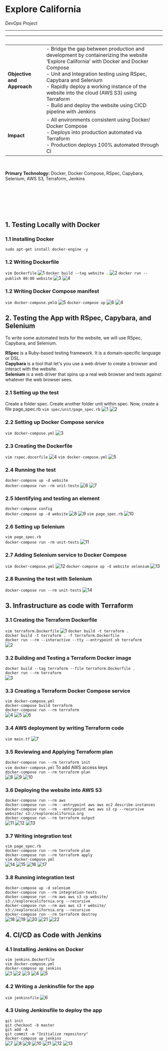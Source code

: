 # Explore California
*DevOps Project*

---

| &nbsp; | &nbsp; |
| --- | ----------- |
| **Objective and Approach** | - Bridge the gap between production and development by containerizing the website ‘Explore California’ with Docker and Docker Compose<br>- Unit and Integration testing using RSpec, Capybara and Selenium<br>- Rapidly deploy a working instance of the website into the cloud (AWS S3) using Terraform<br>- Build and deploy the website using CICD pipeline with Jenkins |
| **Impact** | - All environments consistent using Docker/ Docker Compose</br>- Deploys into production automated via Terraform</br>- Production deploys 100% automated through CI|
<br>

**Primary Technology:** Docker, Docker Compose, RSpec, Capybara, Selenium, AWS S3, Terraform, Jenkins
<br><br>


<br><br>
---

## 1. Testing Locally with Docker

### 1.1 Installing Docker
`sudo apt-get install docker-engine -y`

### 1.2 Writing Dockerfile
`vim Dockerfile`
![1](https://user-images.githubusercontent.com/102405945/214835747-74afa794-87e0-4443-9836-5c4feaafa175.png)
`docker build --tag website .`
![2](https://user-images.githubusercontent.com/102405945/214835949-b925dd1d-4477-4876-a464-c2332372fe63.png)
`docker run --publish 80:80 website`
![3](https://user-images.githubusercontent.com/102405945/214836098-1f5ecbfe-8bec-4225-b3a4-986792338508.png)
![4](https://user-images.githubusercontent.com/102405945/214836107-e3ee822c-a7e3-4907-980b-7e7dac083b7a.png)

### 1.2 Writing Docker Compose manifest
`vim docker-compose.yml`o
![5](https://user-images.githubusercontent.com/102405945/214836623-9ed301c7-b2f4-4246-a2e3-f86b8b2691d5.png)
`docker-compose up`
![6](https://user-images.githubusercontent.com/102405945/214836692-f1fcb346-7363-4ea3-929a-1055777a2530.png)
![4](https://user-images.githubusercontent.com/102405945/214836707-21f8402c-83fe-458b-930c-0acc85c5ad19.png)



## 2. Testing the App with RSpec, Capybara, and Selenium

To write some automated tests for the website, we will use RSpec, Capybara, and Selenium.

**RSpec** is a Ruby-based testing framework. It is a domain-specific language or DSL. <br>
**Capybara** is a tool that let's you use a web driver to create a browser and interact with the website. <br>
**Selenium** is a web driver that spins up a real web browser and tests against whatever the web browser sees. <br>

### 2.1 Setting up the test
Create a folder spec. Create another folder unit within spec. Now, create a file page_spec.rb
`vim spec/unit/page_spec.rb`
![1](https://user-images.githubusercontent.com/102405945/215341121-c02bbcb0-5d74-4b6d-9de1-a09bf151f53f.png)
![2](https://user-images.githubusercontent.com/102405945/215341128-21842d72-2769-485e-bb14-1f5474e5d6bb.png)

### 2.2 Setting up Docker Compose service
`vim docker-compose.yml`
![3](https://user-images.githubusercontent.com/102405945/215341356-be088395-f33a-42b4-baa4-69a44c584055.png)

### 2.3 Creating the Dockerfile
`vim rspec.docerfile`
![4](https://user-images.githubusercontent.com/102405945/215342122-b5feb02b-667e-4ac6-8060-1c00809491b3.png)
`vim docker-compose.yml`
![5](https://user-images.githubusercontent.com/102405945/215342133-a2b29125-cc1a-4927-bbd7-c4e405603820.png)

### 2.4 Running the test
`docker-compose up -d website` <br>
`docker-compose run -rm unit-tests`
![6](https://user-images.githubusercontent.com/102405945/215343030-af70d852-6303-4a3c-aeee-d1df47e03063.png)
![7](https://user-images.githubusercontent.com/102405945/215343034-5d4508cb-24c1-463e-ab40-7cd778933eac.png)

### 2.5 Identifying and testing an element
`docker-compose config` <br>
`docker-compose up -d website`
![8](https://user-images.githubusercontent.com/102405945/215343521-67b8b914-5ca6-4d2e-a1fb-24fc6fe1c4d1.png)
![9](https://user-images.githubusercontent.com/102405945/215343528-9ed9bea5-b8cf-4a9a-a120-6ae874d41648.png)
`vim page_spec.rb`
![10](https://user-images.githubusercontent.com/102405945/215343540-b4495a2a-846e-43e3-b7fa-85dd72f757dc.png)

### 2.6 Setting up Selenium
`vim page_spec.rb` <br>
`docker-compose run -rm unit-tests`
![11](https://user-images.githubusercontent.com/102405945/215344222-93eea3f6-43a3-4a4c-971c-66b832fd9739.png)

### 2.7 Adding Selenium service to Docker Compose
`vim docker-compose.yml`
![12](https://user-images.githubusercontent.com/102405945/215344574-afad248a-22e0-4578-919e-d6181f409c7f.png)
`docker-compose up -d website selenium`
![13](https://user-images.githubusercontent.com/102405945/215344582-16268af1-39ae-46e2-9670-60e827b3d298.png)

### 2.8 Running the test with Selenium
`docker-compose run --rm unit-tests`
![14](https://user-images.githubusercontent.com/102405945/215344859-b8b1543d-42f8-47be-80a4-6eb14d38e829.png)


## 3. Infrastructure as code with Terraform

### 3.1 Creating the Terraform Dockerfile
`vim terraform.Dockerfile`
![1](https://user-images.githubusercontent.com/102405945/215345670-a14cc7a9-1a38-443d-babc-d207b0a7062d.png)
`docker build -t terraform .` <br>
`docker build -t terraform . -f terraform.Dockerfile` <br>
`docker run --rm --interactive --tty --entrypoint sh terraform` <br>
![2](https://user-images.githubusercontent.com/102405945/215345676-212cc641-562c-41ef-a414-02eb7afca560.png)

### 3.2 Building and Testing a Terraform Docker image
`docker build --tag terraform --file terraform.Dockerfile .` <br>
`docker run --rm terraform` <br>
![3](https://user-images.githubusercontent.com/102405945/215531365-58e35f58-b140-4b47-a79f-5fcfba7e6c20.png)

### 3.3 Creating a Terraform Docker Compose service
`vim docker-compose.yml` <br>
`docker-compose build terraform` <br>
`docker-compose run --rm terraform` <br>
![4](https://user-images.githubusercontent.com/102405945/215531692-06a0095b-25a4-4dc9-b9f0-9c0b8f4e3026.png)
![5](https://user-images.githubusercontent.com/102405945/215531709-8d3b391e-732d-43d9-936e-827a5d65417a.png)
![6](https://user-images.githubusercontent.com/102405945/215531733-fea476b1-d932-4ec1-aeb7-04595721aef8.png)

### 3.4 AWS deployment by writing Terraform code
`vim main.tf`
![7](https://user-images.githubusercontent.com/102405945/215531884-6c5a3bca-ae78-42ca-aeb9-7e5e2ed75573.png)

### 3.5 Reviewing and Applying Terraform plan
`docker-compose run --rm terraform init` <br>
`vim docker-compose.yml` To add AWS access keys <br>
`docker-compose run --rm terraform plan` <br>
![8](https://user-images.githubusercontent.com/102405945/215532184-c2fef23a-bf70-4c3b-8ef8-7dd16f39fee9.png)
![9](https://user-images.githubusercontent.com/102405945/215532206-a3221ee0-4279-4653-84af-591e0198a98c.png)
![10](https://user-images.githubusercontent.com/102405945/215532230-734e5140-35a2-495c-a225-f9e13e8036ec.png)

### 3.6 Deploying the website into AWS S3
`docker-compose run --rm aws` <br>
`docker-compose run --rm --entrypoint aws aws ec2 describe-instances` <br>
`docker-compose run --rm --entrypoint aws aws s3 cp --recursive website/ s3://explorecalifornia.org` <br>
`docker-compose run --rm terraform output` <br>
![11](https://user-images.githubusercontent.com/102405945/215532579-3fe10115-b192-4711-8132-21dc9d9b56e1.png)
![12](https://user-images.githubusercontent.com/102405945/215532600-6d2c629f-720d-4f95-971c-724a1cb07110.png)
![13](https://user-images.githubusercontent.com/102405945/215532614-c6ea1ad2-2437-45ae-93e9-095a28e1a102.png)

### 3.7 Writing integration test
`vim page_spec.rb` <br>
`docker-compose run --rm terraform plan` <br>
`docker-compose run --rm terraform apply` <br>
`vim docker-compose.yml` <br>
![14](https://user-images.githubusercontent.com/102405945/215532914-d9322582-ab23-4781-9600-c1aa700edb4f.png)
![15](https://user-images.githubusercontent.com/102405945/215532942-854c7fda-2d8b-4c58-bc64-28936ab69f92.png)
![16](https://user-images.githubusercontent.com/102405945/215532975-ac99ac73-ff91-45bc-b6b0-0e65c6e505e4.png)
![17](https://user-images.githubusercontent.com/102405945/215532996-b1041f95-3d88-4661-9e42-87b35374280e.png)

### 3.8 Running integration test
`docker-compose up -d selenium` <br>
`docker-compose run --rm integration-tests` <br>
`docker-compose run --rm aws aws s3 cp website/ s3://explorecalifornia.org --recursive` <br>
`docker-compose run --rm aws aws s3 r website/ s3://explorecalifornia.org --recursive` <br>
`docker-compose run --rm terraform destroy` <br>
![18](https://user-images.githubusercontent.com/102405945/215533323-d5c4e4b4-f7b9-49b8-9258-39cc78fcf82e.png)
![19](https://user-images.githubusercontent.com/102405945/215533390-0846a470-36d2-433a-be5a-112734e88049.png)
![20](https://user-images.githubusercontent.com/102405945/215533456-cd31e89b-a0e2-4c72-a073-ba8b63d99734.png)
![21](https://user-images.githubusercontent.com/102405945/215533496-1b9d5aa3-058c-4b7f-ad5f-b4a14471365a.png)
![22](https://user-images.githubusercontent.com/102405945/215533512-6bcc5716-dfdb-4008-9b0e-211cc5b4a905.png)



## 4. CI/CD as Code with Jenkins

### 4.1 Installing Jenkins on Docker
`vim jenkins.Dockerfile` <br>
`vim docker-compose.yml` <br>
`docker-compose up jenkins` <br>
![1](https://user-images.githubusercontent.com/102405945/215823999-4a8dfa81-300f-4e48-ba6c-94ff207a9a70.png)
![2](https://user-images.githubusercontent.com/102405945/215824015-40939c00-e3e6-4552-b568-3900c52ede44.png)
![3](https://user-images.githubusercontent.com/102405945/215824071-c0726c96-e7bc-4211-9627-3671f26b2edf.png)
![4](https://user-images.githubusercontent.com/102405945/215824089-304f9d4d-615b-4dde-8cd2-6719b83005f2.png)
![5](https://user-images.githubusercontent.com/102405945/215824128-b6d05230-da23-439b-803f-c5059ee3d7c4.png)

### 4.2 Writing a Jenkinsfile for the app
`vim jenkinsfile`
![6](https://user-images.githubusercontent.com/102405945/215824147-327c8094-e17a-4550-95ad-34125de8a4d4.png)

### 4.3 Using Jenkinsfile to deploy the app
`git init` <br>
`git checkout -b master` <br>
`git add -A` <br>
`git commit -m "Initialize repository"` <br>
`docker-compose up jenkins` <br>
![7](https://user-images.githubusercontent.com/102405945/215824251-266770a1-a707-4630-8f3c-6389192f0196.png)
![8](https://user-images.githubusercontent.com/102405945/215824283-9818f1b8-aaa7-4bf1-b1d6-89534528b2c3.png)
![9](https://user-images.githubusercontent.com/102405945/215824326-37294898-efa3-43cd-a3e3-dc49f881b49d.png)
![10](https://user-images.githubusercontent.com/102405945/215824364-80f00e57-527a-4887-9fa6-824dfd213e4d.png)
![11](https://user-images.githubusercontent.com/102405945/215824387-b367bdf7-cb25-42b3-87b0-4ea81dfb2ee1.png)
![12](https://user-images.githubusercontent.com/102405945/215824423-3d9e7b4b-9915-403d-b749-7aaa243a346b.png)
![13](https://user-images.githubusercontent.com/102405945/215824448-36406960-1b2d-4cbb-a15f-bb26863d9e3a.png)
